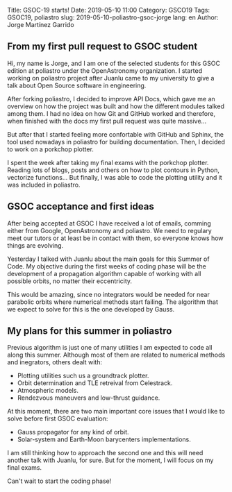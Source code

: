 Title: GSOC-19 starts! 
Date: 2019-05-10 11:00
Category: GSCO19
Tags: GSOC19, poliastro
slug: 2019-05-10-poliastro-gsoc-jorge
lang: en
Author: Jorge Martínez Garrido

## From my first pull request to GSOC student

Hi, my name is Jorge, and I am one of the selected students for this GSOC
edition at poliastro under the OpenAstronomy organization. I started working on
poliastro project after Juanlu came to my university to give a talk about Open
Source software in engineering. 

After forking poliastro, I decided to improve API Docs, which gave me an
overview on how the project was built and how the different modules talked
among them. I had no idea on how Git and GitHub worked and therefore,
when finished with the docs my first pull request was quite massive...

But after that I started feeling more confortable with GitHub and Sphinx, the
tool used nowadays in poliastro for building documentation. Then, I decided to
work on a porkchop plotter.

I spent the week after taking my final exams with the porkchop plotter. Reading
lots of blogs, posts and others on how to plot contours in Python, vectorize
functions... But finally, I was able to code the plotting utility and it was
included in poliastro.

## GSOC acceptance and first ideas

After being accepted at GSOC I have received a lot of emails, comming either
from Google, OpenAstronomy and poliastro. We need to regulary meet our tutors
or at least be in contact with them, so everyone knows how things are evolving.

Yesterday I talked with Juanlu about the main goals for this Summer of Code.
My objective during the first weeks of coding phase will be the development of
a propagation algorithm capable of working with all possible orbits, no matter
their eccentricity.

This would be amazing, since no integrators would be needed for near parabolic
orbits where numerical methods start failing. The algorithm that we expect to
solve for this is the one developed by Gauss.

## My plans for this summer in poliastro

Previous algorithm is just one of many utilities I am expected to code
all along this summer.  Although most of them are related
to numerical methods and inegrators, others dealt with:

* Plotting utilities such us a groundtrack plotter.
* Orbit determination and TLE retreival from Celestrack.
* Atmospheric models.
* Rendezvous maneuvers and low-thrust guidance.

At this moment, there are two main important core issues that I would like to
solve before first GSOC evaluation:

* Gauss propagator for any kind of orbit.
* Solar-system and Earth-Moon barycenters implementations.

I am still thinking how to approach the second one and this will need another
talk with Juanlu, for sure. But for the moment, I will focus on my final exams.

Can't wait to start the coding phase!

